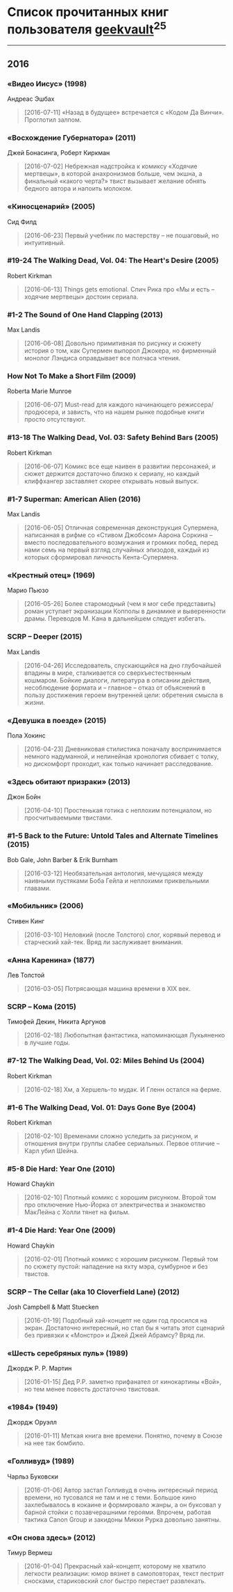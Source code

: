# Список прочитанных книг пользователя [geekvault](https://www.facebook.com/app_scoped_user_id/100000058705406/)<sup>25</sup>
---

## 2016

### «Видео Иисус» (1998)
Андреас Эшбах
> [2016-07-11] «Назад в будущее» встречается с «Кодом Да Винчи». Проглотил залпом.


### «Восхождение Губернатора» (2011)
Джей Бонасинга, Роберт Киркман
> [2016-07-02] Небрежная надстройка к комиксу «Ходячие мертвецы», в которой анахронизмов больше, чем экшна, а финальный «какого черта?» твист вызывает желание обнять бедного автора и напоить молоком.


### «Киносценарий» (2005)
Сид Филд
> [2016-06-23] Первый учебник по мастерству – не пошаговый, но интуитивный.


### #19-24 The Walking Dead, Vol. 04: The Heart's Desire (2005)
Robert Kirkman
> [2016-06-13] Things gets emotional. Спич Рика про «Мы и есть – ходячие мертвецы» достоин сериала.


### #1-2 The Sound of One Hand Clapping (2013)
Max Landis
> [2016-06-08] Довольно примитивная по рисунку и сюжету история о том, как Супермен выпорол Джокера, но фирменный монолог Лэндиса оправдывает все полчаса чтения.


### How Not To Make a Short Film (2009)
Roberta Marie Munroe
> [2016-06-07] Must-read для каждого начинающего режиссера/продюсера, и зависть, что на нашем рынке подобные книги просто отсутствуют.


### #13-18 The Walking Dead, Vol. 03: Safety Behind Bars (2005)
Robert Kirkman
> [2016-06-07] Комикс все еще наивен в развитии персонажей, и сюжет держится достаточно близко к сериалу, но каждый клиффхангер заставляет скорее открывать новый выпуск.


### #1-7 Superman: American Alien (2016)
Max Landis
> [2016-06-05] Отличная современная деконструкция Супермена, написанная в рифме со «Стивом Джобсом» Аарона Соркина – вместо последовательного возмужания и громких побед, перед нами семь на первый взгляд случайных эпизодов, каждый из которых сформировал личность Кента-Супермена.


### «Крестный отец» (1969)
Марио Пьюзо
> [2016-05-26] Более старомодный (чем я мог себе представить) роман уступает экранизации Копполы в динамике и выверенности драмы. Переводов М. Кана в дальнейшем следует избегать.


### SCRP – Deeper (2015)
Max Landis
> [2016-04-26] Исследователь, спускающийся на дно глубочайшей впадины в мире, сталкивается со сверхъестественным кошмаром. Бойкие диалоги, литература в описании действия, несоблюдение формата и – главное – отказ от объяснений в пользу достижения героем внутренней цели: обретения смысла в жизни.


### «Девушка в поезде» (2015)
Пола Хокинс
> [2016-04-23] Дневниковая стилистика поначалу воспринимается немного надуманной, и нелинейная хронология сбивает с толку, но дискомфорт проходит, как только начинает расследование.


### «Здесь обитают призраки» (2013)
Джон Бойн
> [2016-04-10] Простенькая готика с неплохим потенциалом, но просчитываемыми твистами.


### #1-5 Back to the Future: Untold Tales and Alternate Timelines (2015)
Bob Gale, John Barber & Erik Burnham
> [2016-03-12] Необязательная антология, мечущаяся между наивными пустяками Боба Гейла и неплохими приквельными главами.


### «Мобильник» (2006)
Стивен Кинг
> [2016-03-10] Неловкий (после Толстого) слог, корявый перевод и старческий хай-тек. Вряд ли заслуживает внимания.


### «Анна Каренина» (1877)
Лев Толстой
> [2016-03-05] Потрясающая машина времени в XIX век.


### SCRP – Кома (2015)
Тимофей Декин, Никита Аргунов
> [2016-02-18] Любопытная фантастика, напоминающая Лукьяненко в лучшие годы.


### #7-12 The Walking Dead, Vol. 02: Miles Behind Us (2004)
Robert Kirkman
> [2016-02-18] Хм, а Хершель-то мудак. И Гленн остался на ферме.


### #1-6 The Walking Dead, Vol. 01: Days Gone Bye (2004)
Robert Kirkman
> [2016-02-10] Временами сложно уследить за рисунком, и отношения внутри группы слабее сериальных. Первое отличие – Карл убил Шейна.


### #5-8 Die Hard: Year One (2010)
Howard Chaykin
> [2016-02-10] Плотный комикс с хорошим рисунком. Второй том про отключение Нью-Йорка от электричества и знакомство МакЛейна с Холли тянет на фильм.


### #1-4 Die Hard: Year One (2009)
Howard Chaykin
> [2016-02-01] Плотный комикс с хорошим рисунком. Первый том по сюжету пустой: нападение на яхту мэра, сумбурное и без твистов.


### SCRP – The Cellar (aka 10 Cloverfield Lane) (2012)
Josh Campbell & Matt Stuecken
> [2016-01-19] Подобный хай-концепт не один год просился на экран. Достаточно интересный, но стал бы я читать этот сценарий без привязки к «Монстро» и Джей Джей Абрамсу? Вряд ли.


### «Шесть серебряных пуль» (1989)
Джордж Р. Р. Мартин
> [2016-01-15] Дед Р.Р. заметно прифанател от кинокартины «Вой», но тем менее повесть достаточно твистовая.


### «1984» (1949)
Джордж Оруэлл
> [2016-01-11] Меткая книга вне времени. Понятно, почему в Союзе на нее так бомбило.


### «Голливуд» (1989)
Чарльз Буковски
> [2016-01-06] Автор застал Голливуд в очень интересный период времени, но тусовался не там и не с теми. Большое кино захлебывалось в кокаине и формировало жанры, а он буксовал у барной стойки с позавчерашними героями. Впрочем, работая тактика Canon Group и закидоны Микки Рурка довольно занятны.


### «Он снова здесь» (2012)
Тимур Вермеш
> [2016-01-04] Прекрасный хай-концепт, которому не хватило легкости реализации: юмор вязнет в самоповторах, текст пестрит сносками, стариковский слог быстро перестает развлекать.



